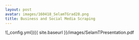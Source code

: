 ```yaml
---
layout: post
avatar: images/160418_SelamTGrad28.png
title: Business and Social Media Scraping 
---
```



![_config.yml]({{ site.baseurl }}/images/SelamTPresentation.pdf

